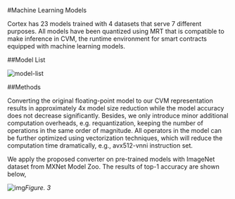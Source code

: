 #Machine Learning Models

Cortex has 23 models trained with 4 datasets that serve 7 different purposes. All models have been quantized using MRT that is compatible to make inference in CVM, the runtime environment for smart contracts equipped with machine learning models.

##Model List

![model-list](/Users/oscarwei/Dropbox/markdown/tech-doc/model-list.jpg)

##Methods

Converting the original floating-point model to our CVM representation results in approximately 4x model size reduction while the model accuracy does not decrease significantly. Besides, we only introduce minor additional computation overheads, e.g. requantization, keeping the number of operations in the same order of magnitude. All operators in the model can be further optimized using vectorization techniques, which will reduce the computation time dramatically, e.g., avx512-vnni instruction set.

We apply the proposed converter on pre-trained models with ImageNet dataset from MXNet Model Zoo. The results of top-1 accuracy are shown below,

![img](/Users/oscarwei/Dropbox/markdown/tech-doc/cvm/mxnet/mxnetvscvm.png)*Figure. 3*

